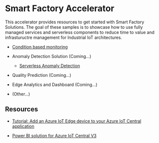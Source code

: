 # Smart Factory Accelerator

This accelerator provides resources to get started with Smart Factory Solutions. The goal of these samples is to showcase how to use fully managed services and serverless components to reduce time to value and infrastuructre management for Industrial IoT architectures.

- [Condition based monitoring](https://github.com/jomit/smart-factory-accelerator#condition-based-monitoring-solution)

- Anomaly Detection Solution (Coming...)
    - [Serverless Anomaly Detection](https://github.com/jomit/anomaly-detection)

- Quality Prediction (Coming...)

- Edge Analytics and Dashboard (Coming...)

- (Other...)


## Resources

- [Tutorial: Add an Azure IoT Edge device to your Azure IoT Central application](https://docs.microsoft.com/en-us/azure/iot-central/core/tutorial-add-edge-as-leaf-device)

- [Power BI solution for Azure IoT Central V3](https://appsource.microsoft.com/en-us/product/web-apps/iot-central.power-bi-solution-iot-central)
